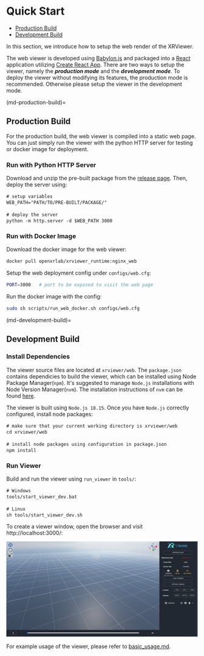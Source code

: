 # Quick Start

- [Production Build](md-production-build)
- [Development Build](md-development-build)

In this section, we introduce how to setup the web render of the XRViewer.

The web viewer is developed using [Babylon.js](https://www.babylonjs.com/) and packaged into a [React](https://react.dev/) application utilizing [Create React App](https://create-react-app.dev/). There are two ways to setup the viewer, namely the ***production mode*** and the ***development mode***. To deploy the viewer without modifying its features, the production mode is recommended. Otherwise please setup the viewer in the development mode.

(md-production-build)=

## Production Build

For the production build, the web viewer is compiled into a static web page. You can just simply run the viewer with the python HTTP server for testing or docker image for deployment.

### Run with Python HTTP Server

Download and unzip the pre-built package from the [release page](https://gitlab.bj.sensetime.com/openxrlab/xrviewer/-/releases). Then, deploy the server using:

```shell
# setup variables
WEB_PATH="PATH/TO/PRE-BUILT/PACKAGE/"

# deploy the server
python -m http.server -d $WEB_PATH 3000
```

### Run with Docker Image

Download the docker image for the web viewer:

```sh
docker pull openxrlab/xrviewer_runtime:nginx_web
```

Setup the web deployment config under `configs/web.cfg`:

```sh
PORT=3000   # port to be exposed to visit the web page
```

Run the docker image with the config:

```sh
sudo sh scripts/run_web_docker.sh configs/web.cfg
```

(md-development-build)=

## Development Build

### Install Dependencies

The viewer source files are located at `xrviewer/web`. The `package.json` contains dependicies to build the viewer, which can be installed using Node Package Manager(`npm`). It's suggested to manage `Node.js` installations with Node Version Manager(`nvm`). The installation instructions of `nvm` can be found [here](https://heynode.com/tutorial/install-nodejs-locally-nvm/).

The viewer is built using `Node.js 18.15`. Once you have `Node.js` correctly configured, install node packages:

```shell
# make sure that your current working directory is xrviewer/web
cd xrviewer/web

# install node packages using configuration in package.json
npm install
```

### Run Viewer

Build and run the viewer using `run_viewer` in `tools/`:

```shell
# Windows
tools/start_viewer_dev.bat

# Linux
sh tools/start_viewer_dev.sh
```

To create a viewer window, open the browser and visit http://localhost:3000/:

![alt viewer_window](../_static/web/viewer_window_example.png)

For example usage of the viewer, please refer to [basic_usage.md](./basic_usage.md).
